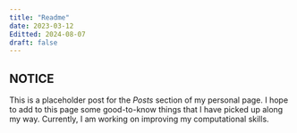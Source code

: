 ```yaml
---
title: "Readme"
date: 2023-03-12
Editted: 2024-08-07
draft: false
---
```

## NOTICE

This is a placeholder post for the *Posts* section of my personal page. I hope to add to this page some good-to-know things that I have picked up along my way. Currently, I am working on improving my computational skills.
